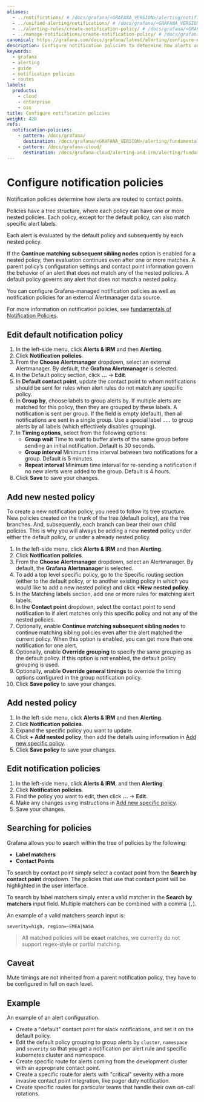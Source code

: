 ```yaml
---
aliases:
  - ../notifications/ # /docs/grafana/<GRAFANA_VERSION>/alerting/notifications/
  - ../unified-alerting/notifications/ # /docs/grafana/<GRAFANA_VERSION>/alerting/unified-alerting/notifications/
  - ../alerting-rules/create-notification-policy/ # /docs/grafana/<GRAFANA_VERSION>/alerting/alerting-rules/create-notification-policy/
  - ../manage-notifications/create-notification-policy/ # /docs/grafana/<GRAFANA_VERSION>/alerting/manage-notifications/create-notification-policy/
canonical: https://grafana.com/docs/grafana/latest/alerting/configure-notifications/create-notification-policy/
description: Configure notification policies to determine how alerts are routed to contact points
keywords:
  - grafana
  - alerting
  - guide
  - notification policies
  - routes
labels:
  products:
    - cloud
    - enterprise
    - oss
title: Configure notification policies
weight: 420
refs:
  notification-policies:
    - pattern: /docs/grafana/
      destination: /docs/grafana/<GRAFANA_VERSION>/alerting/fundamentals/notifications/notification-policies/
    - pattern: /docs/grafana-cloud/
      destination: /docs/grafana-cloud/alerting-and-irm/alerting/fundamentals/notifications/notification-policies/
---
```


# Configure notification policies

Notification policies determine how alerts are routed to contact points.

Policies have a tree structure, where each policy can have one or more nested policies. Each policy, except for the default policy, can also match specific alert labels.

Each alert is evaluated by the default policy and subsequently by each nested policy.

If the **Continue matching subsequent sibling nodes** option is enabled for a nested policy, then evaluation continues even after one or more matches. A parent policy’s configuration settings and contact point information govern the behavior of an alert that does not match any of the nested policies. A default policy governs any alert that does not match a nested policy.

You can configure Grafana-managed notification policies as well as notification policies for an external Alertmanager data source.

For more information on notification policies, see [fundamentals of Notification Policies](ref:notification-policies).

## Edit default notification policy

1. In the left-side menu, click **Alerts & IRM** and then **Alerting**.
1. Click **Notification policies**.
1. From the **Choose Alertmanager** dropdown, select an external Alertmanager. By default, the **Grafana Alertmanager** is selected.
1. In the Default policy section, click **...** -> **Edit**.
1. In **Default contact point**, update the contact point to whom notifications should be sent for rules when alert rules do not match any specific policy.
1. In **Group by**, choose labels to group alerts by. If multiple alerts are matched for this policy, then they are grouped by these labels. A notification is sent per group. If the field is empty (default), then all notifications are sent in a single group. Use a special label `...` to group alerts by all labels (which effectively disables grouping).
1. In **Timing options**, select from the following options:
   - **Group wait** Time to wait to buffer alerts of the same group before sending an initial notification. Default is 30 seconds.
   - **Group interval** Minimum time interval between two notifications for a group. Default is 5 minutes.
   - **Repeat interval** Minimum time interval for re-sending a notification if no new alerts were added to the group. Default is 4 hours.
1. Click **Save** to save your changes.

## Add new nested policy

To create a new notification policy, you need to follow its tree structure. New policies created on the trunk of the tree (default policy), are the tree branches. And, subsequently, each branch can bear their own child policies. This is why you will always be adding a new **nested** policy under either the default policy, or under a already nested policy.

1. In the left-side menu, click **Alerts & IRM** and then **Alerting**.
1. Click **Notification policies**.
1. From the **Choose Alertmanager** dropdown, select an Alertmanager. By default, the **Grafana Alertmanager** is selected.
1. To add a top level specific policy, go to the Specific routing section (either to the default policy, or to another existing policy in which you would like to add a new nested policy) and click **+New nested policy**.
1. In the Matching labels section, add one or more rules for matching alert labels.
1. In the **Contact point** dropdown, select the contact point to send notification to if alert matches only this specific policy and not any of the nested policies.
1. Optionally, enable **Continue matching subsequent sibling nodes** to continue matching sibling policies even after the alert matched the current policy. When this option is enabled, you can get more than one notification for one alert.
1. Optionally, enable **Override grouping** to specify the same grouping as the default policy. If this option is not enabled, the default policy grouping is used.
1. Optionally, enable **Override general timings** to override the timing options configured in the group notification policy.
1. Click **Save policy** to save your changes.

## Add nested policy

1. In the left-side menu, click **Alerts & IRM** and then **Alerting**.
1. Click **Notification policies**.
1. Expand the specific policy you want to update.
1. Click **+ Add nested policy**, then add the details using information in [Add new specific policy](#add-new-nested-policy).
1. Click **Save policy** to save your changes.

## Edit notification policies

1. In the left-side menu, click **Alerts & IRM**, and then **Alerting**.
1. Click **Notification policies**.
1. Find the policy you want to edit, then click **...** -> **Edit**.
1. Make any changes using instructions in [Add new specific policy](#add-new-nested-policy).
1. Save your changes.

## Searching for policies

Grafana allows you to search within the tree of policies by the following:

- **Label matchers**
- **Contact Points**

To search by contact point simply select a contact point from the **Search by contact point** dropdown. The policies that use that contact point will be highlighted in the user interface.

To search by label matchers simply enter a valid matcher in the **Search by matchers** input field. Multiple matchers can be combined with a comma (`,`).

An example of a valid matchers search input is:

`severity=high, region=~EMEA|NASA`

> All matched policies will be **exact** matches, we currently do not support regex-style or partial matching.

## Caveat

Mute timings are not inherited from a parent notification policy, they have to be configured in full on each level.

## Example

An example of an alert configuration.

- Create a "default" contact point for slack notifications, and set it on the default policy.
- Edit the default policy grouping to group alerts by `cluster`, `namespace` and `severity` so that you get a notification per alert rule and specific kubernetes cluster and namespace.
- Create specific route for alerts coming from the development cluster with an appropriate contact point.
- Create a specific route for alerts with "critical" severity with a more invasive contact point integration, like pager duty notification.
- Create specific routes for particular teams that handle their own on-call rotations.

